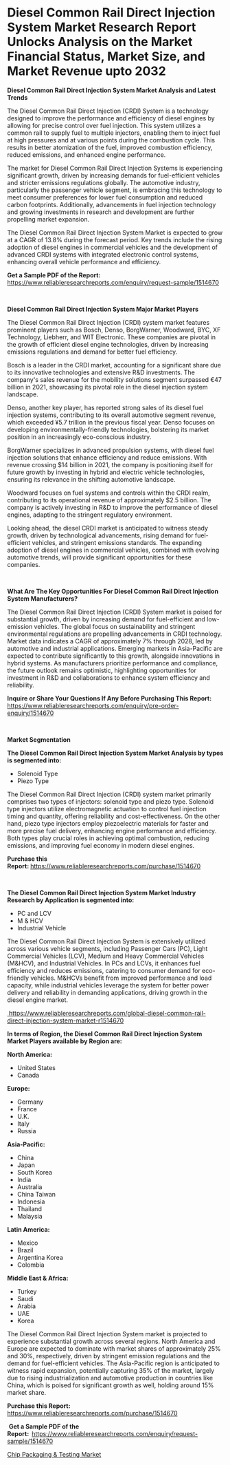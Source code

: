<p><h1>Diesel Common Rail Direct Injection System Market Research Report Unlocks Analysis on the Market Financial Status, Market Size, and Market Revenue upto 2032</h1></p><p><strong>Diesel Common Rail Direct Injection System Market Analysis and Latest Trends</strong></p>
<p><p>The Diesel Common Rail Direct Injection (CRDI) System is a technology designed to improve the performance and efficiency of diesel engines by allowing for precise control over fuel injection. This system utilizes a common rail to supply fuel to multiple injectors, enabling them to inject fuel at high pressures and at various points during the combustion cycle. This results in better atomization of the fuel, improved combustion efficiency, reduced emissions, and enhanced engine performance.</p><p>The market for Diesel Common Rail Direct Injection Systems is experiencing significant growth, driven by increasing demands for fuel-efficient vehicles and stricter emissions regulations globally. The automotive industry, particularly the passenger vehicle segment, is embracing this technology to meet consumer preferences for lower fuel consumption and reduced carbon footprints. Additionally, advancements in fuel injection technology and growing investments in research and development are further propelling market expansion.</p><p>The Diesel Common Rail Direct Injection System Market is expected to grow at a CAGR of 13.8% during the forecast period. Key trends include the rising adoption of diesel engines in commercial vehicles and the development of advanced CRDI systems with integrated electronic control systems, enhancing overall vehicle performance and efficiency.</p></p>
<p><strong>Get a Sample PDF of the Report:&nbsp;</strong> <a href="https://www.reliableresearchreports.com/enquiry/request-sample/1514670?utm_campaign=3278&utm_medium=2&utm_source=Github&utm_content=ia&utm_term=29032025&utm_id=diesel-common-rail-direct-injection-system">https://www.reliableresearchreports.com/enquiry/request-sample/1514670</a></p>
<p>&nbsp;</p>
<p><strong>Diesel Common Rail Direct Injection System Major Market Players</strong></p>
<p><p>The Diesel Common Rail Direct Injection (CRDI) system market features prominent players such as Bosch, Denso, BorgWarner, Woodward, BYC, XF Technology, Liebherr, and WIT Electronic. These companies are pivotal in the growth of efficient diesel engine technologies, driven by increasing emissions regulations and demand for better fuel efficiency.</p><p>Bosch is a leader in the CRDI market, accounting for a significant share due to its innovative technologies and extensive R&D investments. The company's sales revenue for the mobility solutions segment surpassed €47 billion in 2021, showcasing its pivotal role in the diesel injection system landscape.</p><p>Denso, another key player, has reported strong sales of its diesel fuel injection systems, contributing to its overall automotive segment revenue, which exceeded ¥5.7 trillion in the previous fiscal year. Denso focuses on developing environmentally-friendly technologies, bolstering its market position in an increasingly eco-conscious industry.</p><p>BorgWarner specializes in advanced propulsion systems, with diesel fuel injection solutions that enhance efficiency and reduce emissions. With revenue crossing $14 billion in 2021, the company is positioning itself for future growth by investing in hybrid and electric vehicle technologies, ensuring its relevance in the shifting automotive landscape.</p><p>Woodward focuses on fuel systems and controls within the CRDI realm, contributing to its operational revenue of approximately $2.5 billion. The company is actively investing in R&D to improve the performance of diesel engines, adapting to the stringent regulatory environment.</p><p>Looking ahead, the diesel CRDI market is anticipated to witness steady growth, driven by technological advancements, rising demand for fuel-efficient vehicles, and stringent emissions standards. The expanding adoption of diesel engines in commercial vehicles, combined with evolving automotive trends, will provide significant opportunities for these companies.</p></p>
<p>&nbsp;</p>
<p><strong>What Are The Key Opportunities For Diesel Common Rail Direct Injection System Manufacturers?</strong></p>
<p><p>The Diesel Common Rail Direct Injection (CRDI) System market is poised for substantial growth, driven by increasing demand for fuel-efficient and low-emission vehicles. The global focus on sustainability and stringent environmental regulations are propelling advancements in CRDI technology. Market data indicates a CAGR of approximately 7% through 2028, led by automotive and industrial applications. Emerging markets in Asia-Pacific are expected to contribute significantly to this growth, alongside innovations in hybrid systems. As manufacturers prioritize performance and compliance, the future outlook remains optimistic, highlighting opportunities for investment in R&D and collaborations to enhance system efficiency and reliability.</p></p>
<p><strong>Inquire or Share Your Questions If Any Before Purchasing This Report:</strong> <a href="https://www.reliableresearchreports.com/enquiry/pre-order-enquiry/1514670?utm_campaign=3278&utm_medium=2&utm_source=Github&utm_content=ia&utm_term=29032025&utm_id=diesel-common-rail-direct-injection-system">https://www.reliableresearchreports.com/enquiry/pre-order-enquiry/1514670</a></p>
<p>&nbsp;</p>
<p><strong>Market Segmentation</strong></p>
<p><strong>The Diesel Common Rail Direct Injection System Market Analysis by types is segmented into:</strong></p>
<p><ul><li>Solenoid Type</li><li>Piezo Type</li></ul></p>
<p><p>The Diesel Common Rail Direct Injection (CRDI) system market primarily comprises two types of injectors: solenoid type and piezo type. Solenoid type injectors utilize electromagnetic actuation to control fuel injection timing and quantity, offering reliability and cost-effectiveness. On the other hand, piezo type injectors employ piezoelectric materials for faster and more precise fuel delivery, enhancing engine performance and efficiency. Both types play crucial roles in achieving optimal combustion, reducing emissions, and improving fuel economy in modern diesel engines.</p></p>
<p><strong>Purchase this Report:&nbsp;</strong><a href="https://www.reliableresearchreports.com/purchase/1514670?utm_campaign=3278&utm_medium=2&utm_source=Github&utm_content=ia&utm_term=29032025&utm_id=diesel-common-rail-direct-injection-system">https://www.reliableresearchreports.com/purchase/1514670</a></p>
<p>&nbsp;</p>
<p><strong>The Diesel Common Rail Direct Injection System Market Industry Research by Application is segmented into:</strong></p>
<p><ul><li>PC and LCV</li><li>M & HCV</li><li>Industrial Vehicle</li></ul></p>
<p><p>The Diesel Common Rail Direct Injection System is extensively utilized across various vehicle segments, including Passenger Cars (PC), Light Commercial Vehicles (LCV), Medium and Heavy Commercial Vehicles (M&HCV), and Industrial Vehicles. In PCs and LCVs, it enhances fuel efficiency and reduces emissions, catering to consumer demand for eco-friendly vehicles. M&HCVs benefit from improved performance and load capacity, while industrial vehicles leverage the system for better power delivery and reliability in demanding applications, driving growth in the diesel engine market.</p></p>
<p><a href="https://www.reliableresearchreports.com/global-diesel-common-rail-direct-injection-system-market-r1514670?utm_campaign=3278&utm_medium=2&utm_source=Github&utm_content=ia&utm_term=29032025&utm_id=diesel-common-rail-direct-injection-system">&nbsp;https://www.reliableresearchreports.com/global-diesel-common-rail-direct-injection-system-market-r1514670</a></p>
<p><strong>In terms of Region, the Diesel Common Rail Direct Injection System Market Players available by Region are:</strong></p>
<p>
    <p> <strong> North America: </strong>
        <ul>
            <li>United States</li>
            <li>Canada</li>
        </ul>
        </p> 
    <p> <strong> Europe: </strong>
        <ul>
            <li>Germany</li>
            <li>France</li>
            <li>U.K.</li>
            <li>Italy</li>
            <li>Russia</li>
        </ul>
        </p> 
    <p> <strong> Asia-Pacific: </strong>
        <ul>
            <li>China</li>
            <li>Japan</li>
            <li>South Korea</li>
            <li>India</li>
            <li>Australia</li>
            <li>China Taiwan</li>
            <li>Indonesia</li>
            <li>Thailand</li>
            <li>Malaysia</li>
        </ul>
        </p> 
    <p> <strong> Latin America: </strong>
        <ul>
            <li>Mexico</li>
            <li>Brazil</li>
            <li>Argentina Korea</li>
            <li>Colombia</li>
        </ul>
        </p> 
    <p> <strong> Middle East & Africa: </strong>
        <ul>
            <li>Turkey</li>
            <li>Saudi</li>
            <li>Arabia</li>
            <li>UAE</li>
            <li>Korea</li>
        </ul>
    </p>
    </p>
<p><p>The Diesel Common Rail Direct Injection System market is projected to experience substantial growth across several regions. North America and Europe are expected to dominate with market shares of approximately 25% and 30%, respectively, driven by stringent emission regulations and the demand for fuel-efficient vehicles. The Asia-Pacific region is anticipated to witness rapid expansion, potentially capturing 35% of the market, largely due to rising industrialization and automotive production in countries like China, which is poised for significant growth as well, holding around 15% market share.</p></p>
<p><strong>Purchase this Report: </strong><a href="https://www.reliableresearchreports.com/purchase/1514670?utm_campaign=3278&utm_medium=2&utm_source=Github&utm_content=ia&utm_term=29032025&utm_id=diesel-common-rail-direct-injection-system">https://www.reliableresearchreports.com/purchase/1514670</a></p>
<p>&nbsp;<strong>Get a Sample PDF of the Report:&nbsp;&nbsp;</strong><a href="https://www.reliableresearchreports.com/enquiry/request-sample/1514670?utm_campaign=3278&utm_medium=2&utm_source=Github&utm_content=ia&utm_term=29032025&utm_id=diesel-common-rail-direct-injection-system">https://www.reliableresearchreports.com/enquiry/request-sample/1514670</a></p>
<p><strong></strong></p>
<p><p><a href="https://github.com/naomaroaoonv/Market-Research-Report-List-1/blob/main/chip-packaging-testing-market.md?utm_campaign=3278&utm_medium=2&utm_source=Github&utm_content=ia&utm_term=29032025&utm_id=diesel-common-rail-direct-injection-system">Chip Packaging & Testing Market</a></p></p>